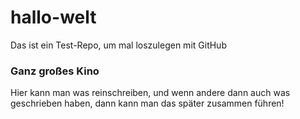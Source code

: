 # hallo-welt
Das ist ein Test-Repo, um mal loszulegen mit GitHub

### Ganz großes Kino
Hier kann man was reinschreiben, und wenn andere dann auch was geschrieben haben, dann kann man das später zusammen führen!
